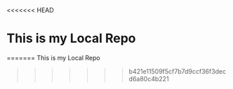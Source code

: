 <<<<<<< HEAD
# This is my Local Repo
=======
This is my Local Repo
>>>>>>> b421e11509f5cf7b7d9ccf36f3decd6a80c4b221
